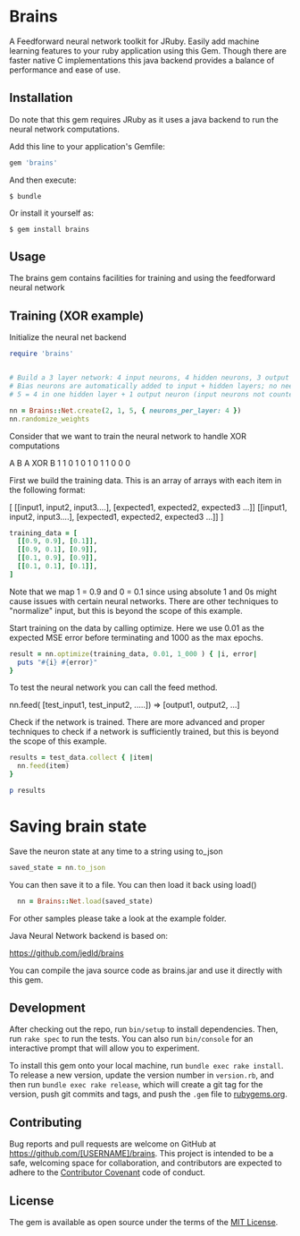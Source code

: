 # Brains

A Feedforward neural network toolkit for JRuby. Easily add machine learning features
to your ruby application using this Gem. Though there are faster native C implementations
this java backend provides a balance of performance and ease of use.

## Installation

Do note that this gem requires JRuby as it uses a java backend to run the neural network
computations.

Add this line to your application's Gemfile:

```ruby
gem 'brains'
```

And then execute:

    $ bundle

Or install it yourself as:

    $ gem install brains

## Usage

The brains gem contains facilities for training and using the feedforward neural network

Training (XOR example)
--------

Initialize the neural net backend

```ruby
require 'brains'


# Build a 3 layer network: 4 input neurons, 4 hidden neurons, 3 output neurons
# Bias neurons are automatically added to input + hidden layers; no need to specify these
# 5 = 4 in one hidden layer + 1 output neuron (input neurons not counted)

nn = Brains::Net.create(2, 1, 5, { neurons_per_layer: 4 })
nn.randomize_weights
```

Consider that we want to train the neural network to handle XOR computations

A    B   A XOR B
1    1      0
1    0      1
0    1      1
0    0      0

First we build the training data. This is an array of arrays with each item
in the following format:

[
[[input1, input2, input3....], [expected1, expected2, expected3 ...]]
[[input1, input2, input3....], [expected1, expected2, expected3 ...]]
]

```ruby
training_data = [
  [[0.9, 0.9], [0.1]],
  [[0.9, 0.1], [0.9]],
  [[0.1, 0.9], [0.9]],
  [[0.1, 0.1], [0.1]],
]
```
Note that we map 1 = 0.9 and 0 = 0.1 since using absolute 1 and 0s might cause
issues with certain neural networks. There are other techniques to "normalize"
input, but this is beyond the scope of this example.

Start training on the data by calling optimize. Here we use 0.01 as the expected
MSE error before terminating and 1000 as the max epochs.

```ruby
result = nn.optimize(training_data, 0.01, 1_000 ) { |i, error|
  puts "#{i} #{error}"
}
```

To test the neural network you can call the feed method.

nn.feed( [test_input1, test_input2, .....]) => [output1, output2, ...]

Check if the network is trained. There are more advanced and proper techniques to check if
a network is sufficiently trained, but this is beyond the scope of this example.

```ruby
results = test_data.collect { |item|
  nn.feed(item)
}

p results
```

Saving brain state
==================

Save the neuron state at any time to a string using to_json

```ruby
saved_state = nn.to_json
```

You can then save it to a file. You can then load it back using load()

```ruby
  nn = Brains::Net.load(saved_state)
```

For other samples please take a look at the example folder.

Java Neural Network backend is based on:

https://github.com/jedld/brains

You can compile the java source code as brains.jar and use it directly with this gem.

## Development

After checking out the repo, run `bin/setup` to install dependencies. Then, run `rake spec` to run the tests. You can also run `bin/console` for an interactive prompt that will allow you to experiment.

To install this gem onto your local machine, run `bundle exec rake install`. To release a new version, update the version number in `version.rb`, and then run `bundle exec rake release`, which will create a git tag for the version, push git commits and tags, and push the `.gem` file to [rubygems.org](https://rubygems.org).

## Contributing

Bug reports and pull requests are welcome on GitHub at https://github.com/[USERNAME]/brains. This project is intended to be a safe, welcoming space for collaboration, and contributors are expected to adhere to the [Contributor Covenant](http://contributor-covenant.org) code of conduct.


## License

The gem is available as open source under the terms of the [MIT License](http://opensource.org/licenses/MIT).
